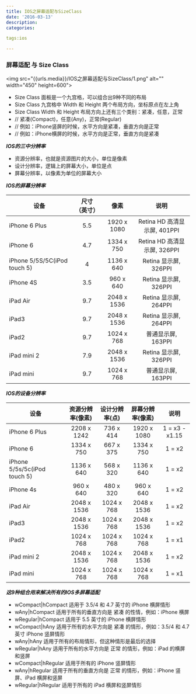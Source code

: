 ```yaml
---
title: IOS之屏幕适配与SizeClass
date: '2016-03-13'
description:
categories:

tags:ios

---
```


>

### 屏幕适配 与 Size Class

>

<img src="{{urls.media}}/IOS之屏幕适配与SizeClass/1.png" alt="" width="450" height=600">

>

* Size Class 面板是一个九宫格，可以组合出9种不同的布局
* Size Class 九宫格中 Width 和 Height 两个布局方向，坐标原点在左上角 
* Size Class Width 和 Height 布局方向上还有三个类别：紧凑，任意，正常
* // 紧凑(Compact)，任意(Any)，正常(Regular)
* // 例如：iPhone竖屏的时候，水平方向是紧凑，垂直方向是正常
* // 例如：iPhone横屏的时候，水平方向是正常，垂直方向是紧凑

>

***IOS的三中分辨率***

* 资源分辨率，也就是资源图片的大小，单位是像素
* 设计分辨率，逻辑上的屏幕大小，单位是点
* 屏幕分辨率，以像素为单位的屏幕大小

>

***IOS的屏幕分辨率***

| 设备 | 尺寸（英寸）| 像素 | 说明 |
| --- | :---: | :---: | :---: |
| iPhone 6 Plus | 5.5 | 1920 x 1080 | Retina HD 高清显示屏, 401PPI |
| iPhone 6 | 4.7 | 1334 x 750 | Retina HD 高清显示屏, 326PPI |
| iPhone 5/5S/5C(iPod touch 5) | 4 | 1136 x 640 | Retina 显示屏, 326PPI |
| iPhone 4S | 3.5 | 960 x 640 | Retina 显示屏, 326PPI |
| iPad Air | 9.7 | 2048 x 1536 | Retina 显示屏, 264PPI |
| iPad3 | 9.7 | 2048 x 1536 | Retina 显示屏, 264PPI |
| iPad2 | 9.7 | 1024 x 768 | 普通显示屏, 163PPI |
| iPad mini 2 | 7.9 | 2048 x 1536 | Retina 显示屏, 326PPI |
| iPad mini | 9.7 | 1024 x 768 | 普通显示屏, 163PPI |

>

***IOS的设备分辨率***

| 设备 | 资源分辨率(像素) | 设计分辨率(点) | 屏幕分辨率(像素) | 说明 |
| --- | :---: | :---: | :---: | :---: |
| iPhone 6 Plus | 2208 x 1242 | 736 x 414 | 1920 x 1080 | 1 = x3 - x1.15 |
| iPhone 6 | 1334 x 750 | 667 x 375 | 1334 x 750 | 1 = x2 |
| iPhone 5/5s/5c(iPod touch 5) | 1136 x 640 | 568 x 320 | 1136 x 640 | 1 = x2 |
| iPhone 4s | 960 x 640 | 480 x 320 | 960 x 640 | 1 = x2 |
| iPad Air | 2048 x 1536 | 1024 x 768 | 2048 x 1536 | 1 = x2 |
| iPad3 | 2048 x 1536 | 1024 x 768 | 2048 x 1536 | 1 = x2 |
| iPad2 | 1024 x 768 | 1024 x 768 | 1024 x 768 | 1 = x1 |
| iPad mini 2 | 2048 x 1536 | 1024 x 768 | 2048 x 1536 | 1 = x2 |
| iPad mini | 1024 x 768 | 1024 x 768 | 1024 x 768 | 1 = x1 |

>

***这9种组合用来解决所有的IOS多屏幕适配***

* wCompact|hCompact 适用于 3.5/4 和 4.7 英寸的 iPhone 横屏情形
* wAny|hCompact 适用于所有的垂直方向是 紧凑 的性情，例如：iPhone 横屏
* wRegular|hCompact 适用于 5.5 英寸的 iPhone 横屏情形
* wCompact|hAny 适用于所有的水平方向是 紧凑 的情形，例如：3.5/4 和 4.7 英寸 iPhone 竖屏情形
* wAny|hAny 适用于所有的布局情形，但这种情形是最后的选择
* wRegular|hAny 适用于所有的水平方向是 正常 的情形，例如：iPad 的横屏和竖屏
* wCompact|hRegular 适用于所有的 iPhone 竖屏情形
* wAny|hRegular 适用于所有的垂直方向是 正常 的情形，例如：iPhone 竖屏、iPad 横屏和竖屏
* wRegular|hRegular 适用于所有的 iPad 横屏和竖屏情形

>